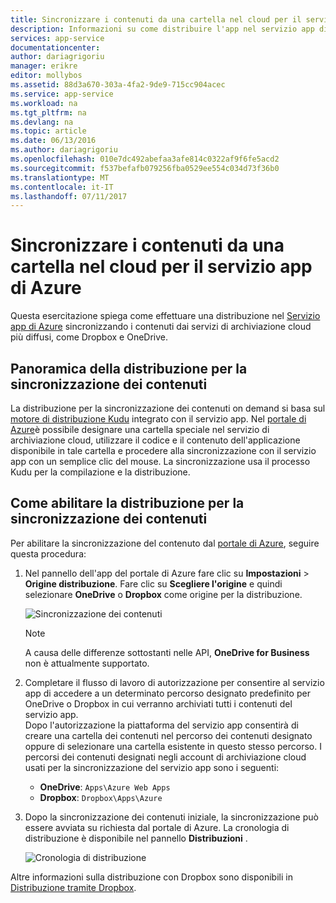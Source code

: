 ```yaml
---
title: Sincronizzare i contenuti da una cartella nel cloud per il servizio app di Azure
description: Informazioni su come distribuire l'app nel servizio app di Azure tramite la sincronizzazione dei contenuti da una cartella nel cloud.
services: app-service
documentationcenter: 
author: dariagrigoriu
manager: erikre
editor: mollybos
ms.assetid: 88d3a670-303a-4fa2-9de9-715cc904acec
ms.service: app-service
ms.workload: na
ms.tgt_pltfrm: na
ms.devlang: na
ms.topic: article
ms.date: 06/13/2016
ms.author: dariagrigoriu
ms.openlocfilehash: 010e7dc492abefaa3afe814c0322af9f6fe5acd2
ms.sourcegitcommit: f537befafb079256fba0529ee554c034d73f36b0
ms.translationtype: MT
ms.contentlocale: it-IT
ms.lasthandoff: 07/11/2017
---
```

# <a name="sync-content-from-a-cloud-folder-to-azure-app-service"></a>Sincronizzare i contenuti da una cartella nel cloud per il servizio app di Azure
Questa esercitazione spiega come effettuare una distribuzione nel [Servizio app di Azure](http://go.microsoft.com/fwlink/?LinkId=529714) sincronizzando i contenuti dai servizi di archiviazione cloud più diffusi, come Dropbox e OneDrive. 

## <a name="overview"></a>Panoramica della distribuzione per la sincronizzazione dei contenuti
La distribuzione per la sincronizzazione dei contenuti on demand si basa sul [motore di distribuzione Kudu](https://github.com/projectkudu/kudu/wiki) integrato con il servizio app. Nel [portale di Azure](https://portal.azure.com)è possibile designare una cartella speciale nel servizio di archiviazione cloud, utilizzare il codice e il contenuto dell'applicazione disponibile in tale cartella e procedere alla sincronizzazione con il servizio app con un semplice clic del mouse. La sincronizzazione usa il processo Kudu per la compilazione e la distribuzione. 

## <a name="contentsync"></a>Come abilitare la distribuzione per la sincronizzazione dei contenuti
Per abilitare la sincronizzazione del contenuto dal [portale di Azure](https://portal.azure.com), seguire questa procedura:

1. Nel pannello dell'app del portale di Azure fare clic su **Impostazioni** > **Origine distribuzione**. Fare clic su **Scegliere l'origine** e quindi selezionare **OneDrive** o **Dropbox** come origine per la distribuzione. 
   
    ![Sincronizzazione dei contenuti](./media/app-service-deploy-content-sync/deployment_source.png)
   
   > [!NOTE]
   > A causa delle differenze sottostanti nelle API, **OneDrive for Business** non è attualmente supportato. 
   > 
   > 
2. Completare il flusso di lavoro di autorizzazione per consentire al servizio app di accedere a un determinato percorso designato predefinito per OneDrive o Dropbox in cui verranno archiviati tutti i contenuti del servizio app.  
    Dopo l'autorizzazione la piattaforma del servizio app consentirà di creare una cartella dei contenuti nel percorso dei contenuti designato oppure di selezionare una cartella esistente in questo stesso percorso. I percorsi dei contenuti designati negli account di archiviazione cloud usati per la sincronizzazione del servizio app sono i seguenti:  
   
   * **OneDrive**: `Apps\Azure Web Apps` 
   * **Dropbox**: `Dropbox\Apps\Azure`
3. Dopo la sincronizzazione dei contenuti iniziale, la sincronizzazione può essere avviata su richiesta dal portale di Azure. La cronologia di distribuzione è disponibile nel pannello **Distribuzioni** .
   
    ![Cronologia di distribuzione](./media/app-service-deploy-content-sync/onedrive_sync.png)

Altre informazioni sulla distribuzione con Dropbox sono disponibili in [Distribuzione tramite Dropbox](http://blogs.msdn.com/b/windowsazure/archive/2013/03/19/new-deploy-to-windows-azure-web-sites-from-dropbox.aspx). 

